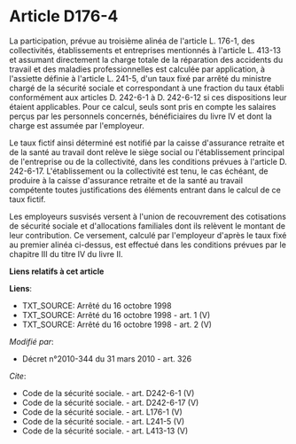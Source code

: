 # Article D176-4

La participation, prévue au troisième alinéa de l'article L. 176-1, des collectivités, établissements et entreprises
mentionnés à l'article L. 413-13 et assumant directement la charge totale de la réparation des accidents du travail et des
maladies professionnelles est calculée par application, à l'assiette définie à l'article L. 241-5, d'un taux fixé par arrêté
du ministre chargé de la sécurité sociale et correspondant à une fraction du taux établi conformément aux articles D. 242-6-1
à D. 242-6-12 si ces dispositions leur étaient applicables. Pour ce calcul, seuls sont pris en compte les salaires perçus par
les personnels concernés, bénéficiaires du livre IV et dont la charge est assumée par l'employeur. 

Le taux fictif ainsi déterminé est notifié par la caisse d'assurance retraite et de la santé au travail dont relève le siège
social ou l'établissement principal de l'entreprise ou de la collectivité, dans les conditions prévues à l'article D.
242-6-17. L'établissement ou la collectivité est tenu, le cas échéant, de produire à la caisse d'assurance retraite et de la
santé au travail compétente toutes justifications des éléments entrant dans le calcul de ce taux fictif. 

Les employeurs susvisés versent à l'union de recouvrement des cotisations de sécurité sociale et d'allocations familiales
dont ils relèvent le montant de leur contribution. Ce versement, calculé par l'employeur d'après le taux fixé au premier
alinéa ci-dessus, est effectué dans les conditions prévues par le chapitre III du titre IV du livre II.

**Liens relatifs à cet article**

**Liens**:

  - TXT_SOURCE: Arrêté du 16 octobre 1998
  - TXT_SOURCE: Arrêté du 16 octobre 1998 - art. 1 (V)
  - TXT_SOURCE: Arrêté du 16 octobre 1998 - art. 2 (V)

_Modifié par_:

  - Décret n°2010-344 du 31 mars 2010 - art. 326

_Cite_:

  - Code de la sécurité sociale. - art. D242-6-1 (V)
  - Code de la sécurité sociale. - art. D242-6-17 (V)
  - Code de la sécurité sociale. - art. L176-1 (V)
  - Code de la sécurité sociale. - art. L241-5 (V)
  - Code de la sécurité sociale. - art. L413-13 (V)
